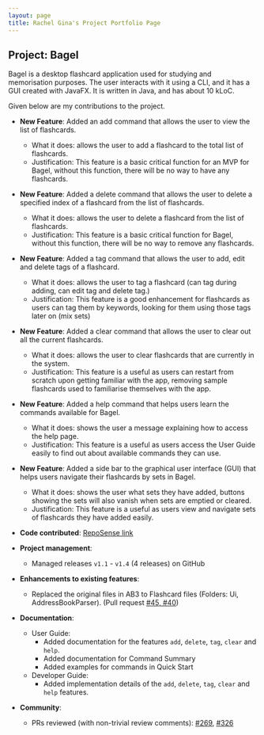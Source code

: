```yaml
---
layout: page
title: Rachel Gina's Project Portfolio Page
---
```


## Project: Bagel

Bagel is a desktop flashcard application used for studying and memorisation purposes.
The user interacts with it using a CLI, and it has a GUI created with JavaFX.
It is written in Java, and has about 10 kLoC.

Given below are my contributions to the project.

* **New Feature**: Added an add command that allows the user to view the list of flashcards.
  * What it does: allows the user to add a flashcard to the total list of flashcards.
  * Justification: This feature is a basic critical function for an MVP for Bagel, without this function, there will be no way to have any flashcards.

* **New Feature**: Added a delete command that allows the user to delete a specified index of a flashcard from the list of flashcards.
  * What it does: allows the user to delete a flashcard from the list of flashcards.
  * Justification: This feature is a basic critical function for Bagel, without this function, there will be no way to remove any flashcards.

* **New Feature**: Added a tag command that allows the user to add, edit and delete tags of a flashcard.
  * What it does: allows the user to tag a flashcard (can tag during adding, can edit tag and delete tag.)
  * Justification: This feature is a good enhancement for flashcards as users can tag them by keywords, looking for them using those tags later on (mix sets)

* **New Feature**: Added a clear command that allows the user to clear out all the current flashcards.
  * What it does: allows the user to clear flashcards that are currently in the system.
  * Justification: This feature is a useful as users can restart from scratch upon getting familiar with the app, removing sample flashcards used to familiarise themselves with the app.

* **New Feature**: Added a help command that helps users learn the commands available for Bagel.
  * What it does: shows the user a message explaining how to access the help page.
  * Justification: This feature is a useful as users access the User Guide easily to find out about available commands they can use.

* **New Feature**: Added a side bar to the graphical user interface (GUI) that helps users navigate their flashcards by sets in Bagel.
  * What it does: shows the user what sets they have added, buttons showing the sets will also vanish when sets are emptied or cleared.
  * Justification: This feature is a useful as users view and navigate sets of flashcards they have added easily.

* **Code contributed**: [RepoSense link](https://nus-cs2103-ay2021s1.github.io/tp-dashboard/#breakdown=true)

* **Project management**:
  * Managed releases `v1.1` - `v1.4` (4 releases) on GitHub

* **Enhancements to existing features**:
  * Replaced the original files in AB3 to Flashcard files (Folders: Ui, AddressBookParser). (Pull request [\#45, #40]())

* **Documentation**:
  * User Guide:
    * Added documentation for the features `add`, `delete`, `tag`, `clear` and `help`.
    * Added documentation for Command Summary
    * Added examples for commands in Quick Start
  * Developer Guide:
    * Added implementation details of the `add`, `delete`, `tag`, `clear` and `help` features.
* **Community**:
  * PRs reviewed (with non-trivial review comments): [\#269](https://github.com/nus-cs2103-AY2021S1/ip/pull/269), [\#326](https://github.com/nus-cs2103-AY2021S1/ip/pull/326)
